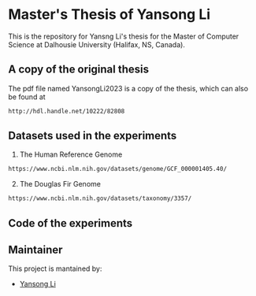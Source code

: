# Master's Thesis of Yansong Li
This is the repository for Yansng Li's thesis for the Master of Computer Science at Dalhousie University (Halifax, NS, Canada).

## A copy of the original thesis 
The pdf file named YansongLi2023 is a copy of the thesis, which can also be found at
```bash
http://hdl.handle.net/10222/82808
```

## Datasets used in the experiments
1. The Human Reference Genome
```bash
https://www.ncbi.nlm.nih.gov/datasets/genome/GCF_000001405.40/
```

2. The Douglas Fir Genome
```bash
https://www.ncbi.nlm.nih.gov/datasets/taxonomy/3357/
```
## Code of the experiments

## Maintainer
This project is mantained by:
* [Yansong Li](https://git.cs.dal.ca/yansong)
